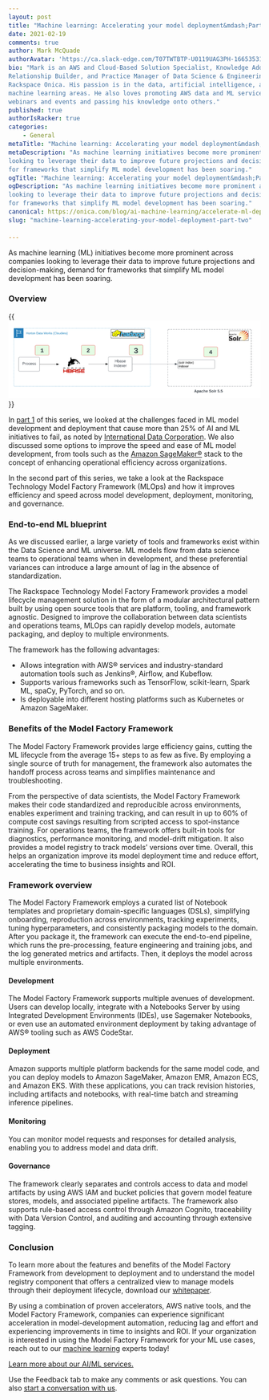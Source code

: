 ```yaml
---
layout: post
title: "Machine learning: Accelerating your model deployment&mdash;Part two"
date: 2021-02-19
comments: true
author: Mark McQuade
authorAvatar: 'https://ca.slack-edge.com/T07TWTBTP-U0119UAG3PH-16653531535c-512'
bio: "Mark is an AWS and Cloud-Based Solution Specialist, Knowledge Addict,
Relationship Builder, and Practice Manager of Data Science & Engineering at
Rackspace Onica. His passion is in the data, artificial intelligence, and
machine learning areas. He also loves promoting AWS data and ML services through
webinars and events and passing his knowledge onto others."
published: true
authorIsRacker: true
categories:
    - General
metaTitle: "Machine learning: Accelerating your model deployment&mdash;Part two"
metaDescription: "As machine learning initiatives become more prominent across companies
looking to leverage their data to improve future projections and decision-making, demand
for frameworks that simplify ML model development has been soaring."
ogTitle: "Machine learning: Accelerating your model deployment&mdash;Part two"
ogDescription: "As machine learning initiatives become more prominent across companies
looking to leverage their data to improve future projections and decision-making, demand
for frameworks that simplify ML model development has been soaring."
canonical: https://onica.com/blog/ai-machine-learning/accelerate-ml-deployment-part-2/
slug: "machine-learning-accelerating-your-model-deployment-part-two"

---
```


As machine learning (ML) initiatives become more prominent across companies looking to
leverage their data to improve future projections and decision-making, demand for frameworks
that simplify ML model development has been soaring.

<!--more-->

### Overview

{{<img src="Picture1.png" title="" alt="">}}

In [part 1](https://docs.rackspace.com/blog/machine-learning-accelerating-your-model-deployment-part-one/)
of this series, we looked at the challenges faced in ML model development and deployment
that cause more than 25% of AI and ML initiatives to fail, as noted by
[International Data Corporation](https://www.idc.com/getdoc.jsp?containerId=prUS46534820).
We also discussed some options to improve the speed and ease of ML model development, from
tools such as the [Amazon SageMaker&reg;](https://aws.amazon.com/sagemaker/) stack to the
concept of enhancing operational efficiency across organizations.

In the second part of this series, we take a look at the Rackspace Technology Model Factory
Framework (MLOps) and how it improves efficiency and speed across model development,
deployment, monitoring, and governance.

### End-to-end ML blueprint

As we discussed earlier, a large variety of tools and frameworks exist within the Data
Science and ML universe. ML models flow from data science teams to operational teams when
in development, and these preferential variances can introduce a large amount of lag in the
absence of standardization.

The Rackspace Technology Model Factory Framework provides a model lifecycle management
solution in the form of a modular architectural pattern built by using open source tools
that are platform, tooling, and framework agnostic. Designed to improve the collaboration
between data scientists and operations teams, MLOps can rapidly develop models, automate
packaging, and deploy to multiple environments.

The framework has the following advantages:

- Allows integration with AWS&reg; services and industry-standard automation tools such as
  Jenkins&reg;, Airflow, and Kubeflow.
- Supports various frameworks such as TensorFlow, scikit-learn, Spark ML, spaCy, PyTorch,
  and so on.
- Is deployable into different hosting platforms such as Kubernetes or Amazon SageMaker. 

### Benefits of the Model Factory Framework

The Model Factory Framework provides large efficiency gains, cutting the ML lifecycle from
the average 15+ steps to as few as five. By employing a single source of truth for management,
the framework also automates the handoff process across teams and simplifies maintenance
and troubleshooting.

From the perspective of data scientists, the Model Factory Framework makes their code
standardized and reproducible across environments, enables experiment and training tracking,
and can result in up to 60% of compute cost savings resulting from scripted access to
spot-instance training. For operations teams, the framework offers built-in tools for
diagnostics, performance monitoring, and model-drift mitigation. It also provides a model
registry to track models’ versions over time. Overall, this helps an organization improve
its model deployment time and reduce effort, accelerating the time to business insights
and ROI.

### Framework overview

The Model Factory Framework employs a curated list of Notebook templates and proprietary
domain-specific languages (DSLs), simplifying onboarding, reproduction across environments,
tracking experiments, tuning hyperparameters, and consistently packaging models to the
domain. After you package it, the framework can execute the end-to-end pipeline, which runs
the pre-processing, feature engineering and training jobs, and the log generated metrics
and artifacts. Then, it deploys the model across multiple environments.

#### Development

The Model Factory Framework supports multiple avenues of development. Users can develop
locally, integrate with a Notebooks Server by using Integrated Development Environments
(IDEs), use Sagemaker Notebooks, or even use an automated environment deployment by taking
advantage of AWS&reg; tooling such as AWS CodeStar.

#### Deployment

Amazon supports multiple platform backends for the same model code, and you can deploy
models to Amazon SageMaker, Amazon EMR, Amazon ECS, and Amazon EKS. With these applications,
you can track revision histories, including artifacts and notebooks, with real-time batch
and streaming inference pipelines.

#### Monitoring

You can monitor model requests and responses for detailed analysis, enabling you to address
model and data drift.

#### Governance

The framework clearly separates and controls access to data and model artifacts by using
AWS IAM and bucket policies that govern model feature stores, models, and associated pipeline
artifacts. The framework also supports rule-based access control through Amazon Cognito,
traceability with Data Version Control, and auditing and accounting through extensive tagging.

### Conclusion

To learn more about the features and benefits of the Model Factory Framework from
development to deployment and to understand the model registry component that offers a
centralized view to manage models through their deployment lifecycle, download our
[whitepaper](https://www.rackspace.com/lp/automating-production-level-mlops-aws-whitepaper).

By using a combination of proven accelerators, AWS native tools, and the Model Factory
Framework, companies can experience significant acceleration in model-development automation,
reducing lag and effort and experiencing improvements in time to insights and ROI. If your
organization is interested in using the Model Factory Framework for your ML use cases,
reach out to our [machine learning](https://onica.com/services/ai-machine-learning/)
experts today!

<a class="cta red" id="cta" href="https://www.rackspace.com/data/ai-machine-learning">Learn more about our AI/ML services.</a>

Use the Feedback tab to make any comments or ask questions. You can also [start a conversation with us](https://www.rackspace.com/contact).
